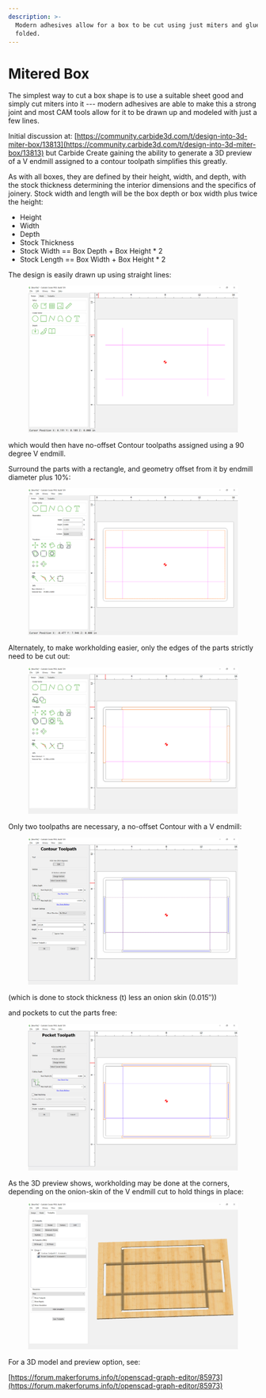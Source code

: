 ```yaml
---
description: >-
  Modern adhesives allow for a box to be cut using just miters and glued and
  folded.
---
```


# Mitered Box

The simplest way to cut a box shape is to use a suitable sheet good and simply cut miters into it --- modern adhesives are able to make this a strong joint and most CAM tools allow for it to be drawn up and modeled with just a few lines.

Initial discussion at: [https://community.carbide3d.com/t/design-into-3d-miter-box/13813](https://community.carbide3d.com/t/design-into-3d-miter-box/13813) but Carbide Create gaining the ability to generate a 3D preview of a V endmill assigned to a contour toolpath simplifies this greatly.

As with all boxes, they are defined by their height, width, and depth, with the stock thickness determining the interior dimensions and the specifics of joinery. Stock width and length will be the box depth or box width plus twice the height:

* Height
* Width
* Depth
* Stock Thickness
* Stock Width == Box Depth + Box Height \* 2
* Stock Length == Box Width + Box Height \* 2

The design is easily drawn up using straight lines:

<figure><img src=".gitbook/assets/image (2) (1) (1).png" alt=""><figcaption></figcaption></figure>

which would then have no-offset Contour toolpaths assigned using a 90 degree V endmill.

Surround the parts with a rectangle, and geometry offset from it by endmill diameter plus 10%:

<figure><img src=".gitbook/assets/image (4) (1).png" alt=""><figcaption></figcaption></figure>

Alternately, to make workholding easier, only the edges of the parts strictly need to be cut out:

<figure><img src=".gitbook/assets/image (9).png" alt=""><figcaption></figcaption></figure>

Only two toolpaths are necessary, a no-offset Contour with a V endmill:

<figure><img src=".gitbook/assets/image (5).png" alt=""><figcaption></figcaption></figure>

(which is done to stock thickness (t) less an onion skin (0.015″))

and pockets to cut the parts free:

<figure><img src=".gitbook/assets/image (8).png" alt=""><figcaption></figcaption></figure>

As the 3D preview shows, workholding may be done at the corners, depending on the onion-skin of the V endmill cut to hold things in place:

<figure><img src=".gitbook/assets/image (7).png" alt=""><figcaption></figcaption></figure>

For a 3D model and preview option, see:

[https://forum.makerforums.info/t/openscad-graph-editor/85973](https://forum.makerforums.info/t/openscad-graph-editor/85973)
